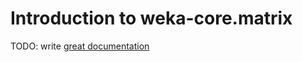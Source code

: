 # Introduction to weka-core.matrix

TODO: write [great documentation](http://jacobian.org/writing/what-to-write/)
